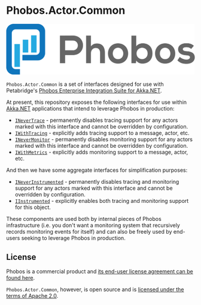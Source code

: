 # Phobos.Actor.Common

![Phobos™ logo](/docs/images/phobos_logo.png)

`Phobos.Actor.Common` is a set of interfaces designed for use with Petabridge's [Phobos Enterprise Integration Suite for Akka.NET](https://phobos.petabridge.com/). 

At present, this repository exposes the following interfaces for use within [Akka.NET](http://getakka.net/) applications that intend to leverage Phobos in production:

* [`INeverTrace`](https://phobos.petabridge.com/api/Phobos.Actor.Common.INeverTrace.html) - permanently disables tracing support for any actors marked with this interface and cannot be overridden by configuration.
* [`IWithTracing`](https://phobos.petabridge.com/api/Phobos.Actor.Common.IWithTracing.html) - explicitly adds tracing support to a message, actor, etc.
* [`INeverMonitor`](https://phobos.petabridge.com/api/Phobos.Actor.Common.INeverMonitor.html) - permanently disables monitoring support for any actors marked with this interface and cannot be overridden by configuration.
* [`IWithMetrics`](https://phobos.petabridge.com/api/Phobos.Actor.Common.IWithMetrics.html) - explicitly adds monitoring support to a message, actor, etc.

And then we have some aggregate interfaces for simplification purposes:

* [`INeverInstrumented`](https://phobos.petabridge.com/api/Phobos.Actor.Common.INeverInstrumented.html) - permanently disables tracing and monitoring support for any actors marked with this interface and cannot be overridden by configuration.
* [`IInstrumented`](https://phobos.petabridge.com/api/Phobos.Actor.Common.IInstrumented.html) - explicitly enables both tracing and monitoring support for this object.

These components are used both by internal pieces of Phobos infrastructure (i.e. you don't want a monitoring system that recursively records monitoring events for itself) and can also be freely used by end-users seeking to leverage Phobos in production. 

## License
Phobos is a commercial product and [its end-user license agreement can be found here](https://phobos.petabridge.com/articles/setup/license.html).

`Phobos.Actor.Common`, however, is open source and is [licensed under the terms of Apache 2.0](LICENSE).